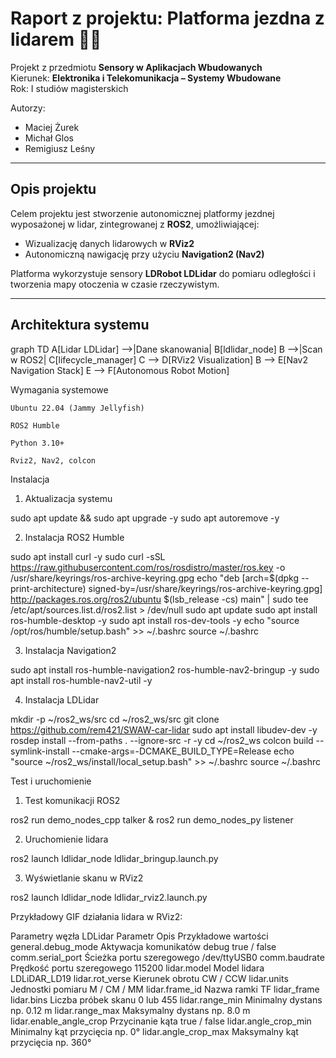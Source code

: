 # Raport z projektu: Platforma jezdna z lidarem 🚗💨

Projekt z przedmiotu **Sensory w Aplikacjach Wbudowanych**  
Kierunek: **Elektronika i Telekomunikacja – Systemy Wbudowane**  
Rok: I studiów magisterskich  

Autorzy:  
- Maciej Żurek  
- Michał Glos  
- Remigiusz Leśny  

---

## Opis projektu

Celem projektu jest stworzenie autonomicznej platformy jezdnej wyposażonej w lidar, zintegrowanej z **ROS2**, umożliwiającej:

- Wizualizację danych lidarowych w **RViz2**  
- Autonomiczną nawigację przy użyciu **Navigation2 (Nav2)**  

Platforma wykorzystuje sensory **LDRobot LDLidar** do pomiaru odległości i tworzenia mapy otoczenia w czasie rzeczywistym.  

---

## Architektura systemu


graph TD
A[Lidar LDLidar] -->|Dane skanowania| B[ldlidar_node]
B -->|Scan w ROS2| C[lifecycle_manager]
C --> D[RViz2 Visualization]
B --> E[Nav2 Navigation Stack]
E --> F[Autonomous Robot Motion]

Wymagania systemowe

    Ubuntu 22.04 (Jammy Jellyfish)

    ROS2 Humble

    Python 3.10+

    Rviz2, Nav2, colcon

Instalacja
1. Aktualizacja systemu

sudo apt update && sudo apt upgrade -y
sudo apt autoremove -y

2. Instalacja ROS2 Humble

sudo apt install curl -y
sudo curl -sSL https://raw.githubusercontent.com/ros/rosdistro/master/ros.key -o /usr/share/keyrings/ros-archive-keyring.gpg
echo "deb [arch=$(dpkg --print-architecture) signed-by=/usr/share/keyrings/ros-archive-keyring.gpg] http://packages.ros.org/ros2/ubuntu $(lsb_release -cs) main" | sudo tee /etc/apt/sources.list.d/ros2.list > /dev/null
sudo apt update
sudo apt install ros-humble-desktop -y
sudo apt install ros-dev-tools -y
echo "source /opt/ros/humble/setup.bash" >> ~/.bashrc
source ~/.bashrc

3. Instalacja Navigation2

sudo apt install ros-humble-navigation2 ros-humble-nav2-bringup -y
sudo apt install ros-humble-nav2-util -y

4. Instalacja LDLidar

mkdir -p ~/ros2_ws/src
cd ~/ros2_ws/src
git clone https://github.com/rem421/SWAW-car-lidar
sudo apt install libudev-dev -y
rosdep install --from-paths . --ignore-src -r -y
cd ~/ros2_ws
colcon build --symlink-install --cmake-args=-DCMAKE_BUILD_TYPE=Release
echo "source ~/ros2_ws/install/local_setup.bash" >> ~/.bashrc
source ~/.bashrc

Test i uruchomienie
1. Test komunikacji ROS2

ros2 run demo_nodes_cpp talker &
ros2 run demo_nodes_py listener

2. Uruchomienie lidara

ros2 launch ldlidar_node ldlidar_bringup.launch.py

3. Wyświetlanie skanu w RViz2

ros2 launch ldlidar_node ldlidar_rviz2.launch.py

Przykładowy GIF działania lidara w RViz2:

Parametry węzła LDLidar
Parametr	Opis	Przykładowe wartości
general.debug_mode	Aktywacja komunikatów debug	true / false
comm.serial_port	Ścieżka portu szeregowego	/dev/ttyUSB0
comm.baudrate	Prędkość portu szeregowego	115200
lidar.model	Model lidara	LDLiDAR_LD19
lidar.rot_verse	Kierunek obrotu	CW / CCW
lidar.units	Jednostki pomiaru	M / CM / MM
lidar.frame_id	Nazwa ramki TF	lidar_frame
lidar.bins	Liczba próbek skanu	0 lub 455
lidar.range_min	Minimalny dystans	np. 0.12 m
lidar.range_max	Maksymalny dystans	np. 8.0 m
lidar.enable_angle_crop	Przycinanie kąta	true / false
lidar.angle_crop_min	Minimalny kąt przycięcia	np. 0°
lidar.angle_crop_max	Maksymalny kąt przycięcia	np. 360°
